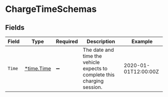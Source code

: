 # ChargeTimeSchemas


## Fields

| Field                                                                    | Type                                                                     | Required                                                                 | Description                                                              | Example                                                                  |
| ------------------------------------------------------------------------ | ------------------------------------------------------------------------ | ------------------------------------------------------------------------ | ------------------------------------------------------------------------ | ------------------------------------------------------------------------ |
| `Time`                                                                   | [*time.Time](https://pkg.go.dev/time#Time)                               | :heavy_minus_sign:                                                       | The date and time the vehicle expects to complete this charging session. | 2020-01-01T12:00:00Z                                                     |